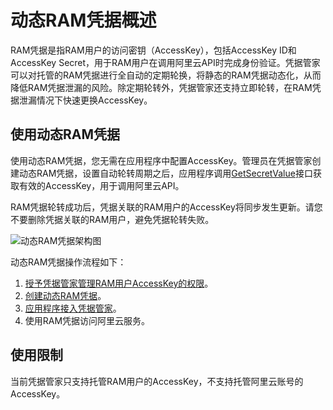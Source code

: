 # 动态RAM凭据概述

RAM凭据是指RAM用户的访问密钥（AccessKey），包括AccessKey ID和AccessKey Secret，用于RAM用户在调用阿里云API时完成身份验证。凭据管家可以对托管的RAM凭据进行全自动的定期轮换，将静态的RAM凭据动态化，从而降低RAM凭据泄漏的风险。除定期轮转外，凭据管家还支持立即轮转，在RAM凭据泄漏情况下快速更换AccessKey。

## 使用动态RAM凭据

使用动态RAM凭据，您无需在应用程序中配置AccessKey。管理员在凭据管家创建动态RAM凭据，设置自动轮转周期之后，应用程序调用[GetSecretValue](/cn.zh-CN/API参考/凭据/GetSecretValue.md)接口获取有效的AccessKey，用于调用阿里云API。

RAM凭据轮转成功后，凭据关联的RAM用户的AccessKey将同步发生更新。请您不要删除凭据关联的RAM用户，避免凭据轮转失败。

![动态RAM凭据架构图](https://static-aliyun-doc.oss-accelerate.aliyuncs.com/assets/img/zh-CN/6346619161/p267587.png)

动态RAM凭据操作流程如下：

1.  [授予凭据管家管理RAM用户AccessKey的权限]()。
2.  [创建动态RAM凭据]()。
3.  [应用程序接入凭据管家](/cn.zh-CN/凭据管家/应用程序接入凭据管家.md)。
4.  使用RAM凭据访问阿里云服务。

## 使用限制

当前凭据管家只支持托管RAM用户的AccessKey，不支持托管阿里云账号的AccessKey。

